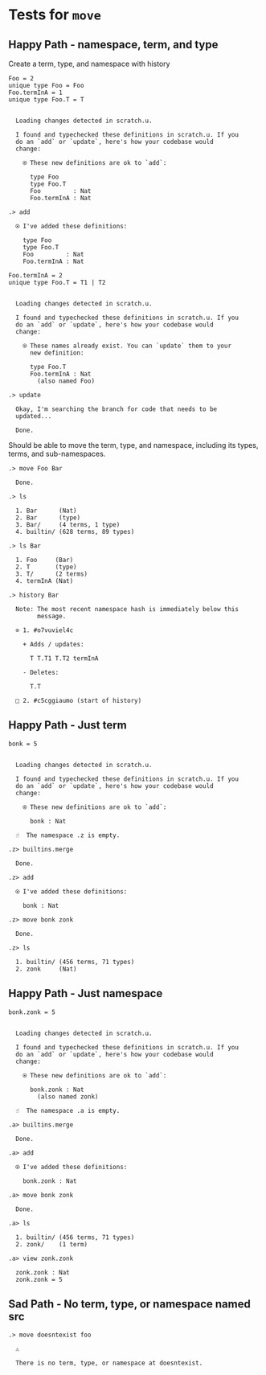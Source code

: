 # Tests for `move`

## Happy Path - namespace, term, and type

Create a term, type, and namespace with history

```unison
Foo = 2
unique type Foo = Foo
Foo.termInA = 1
unique type Foo.T = T
```

```ucm

  Loading changes detected in scratch.u.

  I found and typechecked these definitions in scratch.u. If you
  do an `add` or `update`, here's how your codebase would
  change:
  
    ⍟ These new definitions are ok to `add`:
    
      type Foo
      type Foo.T
      Foo         : Nat
      Foo.termInA : Nat

```
```ucm
.> add

  ⍟ I've added these definitions:
  
    type Foo
    type Foo.T
    Foo         : Nat
    Foo.termInA : Nat

```
```unison
Foo.termInA = 2
unique type Foo.T = T1 | T2
```

```ucm

  Loading changes detected in scratch.u.

  I found and typechecked these definitions in scratch.u. If you
  do an `add` or `update`, here's how your codebase would
  change:
  
    ⍟ These names already exist. You can `update` them to your
      new definition:
    
      type Foo.T
      Foo.termInA : Nat
        (also named Foo)

```
```ucm
.> update

  Okay, I'm searching the branch for code that needs to be
  updated...

  Done.

```
Should be able to move the term, type, and namespace, including its types, terms, and sub-namespaces.

```ucm
.> move Foo Bar

  Done.

.> ls

  1. Bar      (Nat)
  2. Bar      (type)
  3. Bar/     (4 terms, 1 type)
  4. builtin/ (628 terms, 89 types)

.> ls Bar

  1. Foo     (Bar)
  2. T       (type)
  3. T/      (2 terms)
  4. termInA (Nat)

.> history Bar

  Note: The most recent namespace hash is immediately below this
        message.
  
  ⊙ 1. #o7vuviel4c
  
    + Adds / updates:
    
      T T.T1 T.T2 termInA
    
    - Deletes:
    
      T.T
  
  □ 2. #c5cggiaumo (start of history)

```
## Happy Path - Just term

```unison
bonk = 5
```

```ucm

  Loading changes detected in scratch.u.

  I found and typechecked these definitions in scratch.u. If you
  do an `add` or `update`, here's how your codebase would
  change:
  
    ⍟ These new definitions are ok to `add`:
    
      bonk : Nat

```
```ucm
  ☝️  The namespace .z is empty.

.z> builtins.merge

  Done.

.z> add

  ⍟ I've added these definitions:
  
    bonk : Nat

.z> move bonk zonk

  Done.

.z> ls

  1. builtin/ (456 terms, 71 types)
  2. zonk     (Nat)

```
## Happy Path - Just namespace

```unison
bonk.zonk = 5
```

```ucm

  Loading changes detected in scratch.u.

  I found and typechecked these definitions in scratch.u. If you
  do an `add` or `update`, here's how your codebase would
  change:
  
    ⍟ These new definitions are ok to `add`:
    
      bonk.zonk : Nat
        (also named zonk)

```
```ucm
  ☝️  The namespace .a is empty.

.a> builtins.merge

  Done.

.a> add

  ⍟ I've added these definitions:
  
    bonk.zonk : Nat

.a> move bonk zonk

  Done.

.a> ls

  1. builtin/ (456 terms, 71 types)
  2. zonk/    (1 term)

.a> view zonk.zonk

  zonk.zonk : Nat
  zonk.zonk = 5

```
## Sad Path - No term, type, or namespace named src

```ucm
.> move doesntexist foo

  ⚠️
  
  There is no term, type, or namespace at doesntexist.

```
